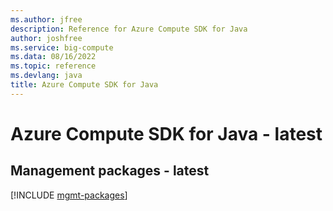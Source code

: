 ```yaml
---
ms.author: jfree
description: Reference for Azure Compute SDK for Java
author: joshfree
ms.service: big-compute
ms.data: 08/16/2022
ms.topic: reference
ms.devlang: java
title: Azure Compute SDK for Java
---
```

# Azure Compute SDK for Java - latest

## Management packages - latest
[!INCLUDE [mgmt-packages](compute-mgmt-index.md)]